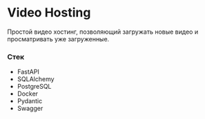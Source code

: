 # Video Hosting

Простой видео хостинг, позволяющий загружать новые видео и просматривать уже загруженные.

### Стек
- FastAPI
- SQLAlchemy
- PostgreSQL
- Docker
- Pydantic
- Swagger
